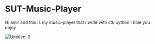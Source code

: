 # SUT-Music-Player
Hi amir and this is my music-player that i write with ctk python i hole you enjoy

![Untitled-3](https://github.com/Rexlep/SUT-Music-Player/assets/141561659/d2add94a-ca8c-4ab3-8987-43dfb8f59a4c)
